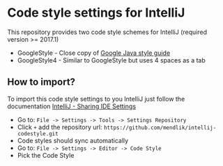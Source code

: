# Code style settings for IntelliJ

This repository provides two code style schemes for IntelliJ (required version >= 2017.1)
- GoogleStyle - Close copy of [Google Java style guide](https://google.github.io/styleguide/javaguide.html)
- GoogleStyle4 - Similar to GoogleStyle but uses 4 spaces as a tab

## How to import?

To import this code style settings to you IntelliJ just follow the documentation [IntelliJ - Sharing IDE Settings](https://www.jetbrains.com/help/idea/2017.1/sharing-your-ide-settings.html#d395653e148)

- Go to: `File -> Settings -> Tools -> Settings Repository`
- Click `+` add the repository url: `https://github.com/mendlik/intellij-codestyle.git`
- Code styles should sync automatically
- Go to: `File -> Settings -> Editor -> Code Style`
- Pick the Code Style
